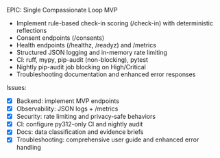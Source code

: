 EPIC: Single Compassionate Loop MVP

- Implement rule-based check-in scoring (/check-in) with deterministic reflections
- Consent endpoints (/consents)
- Health endpoints (/healthz, /readyz) and /metrics
- Structured JSON logging and in-memory rate limiting
- CI: ruff, mypy, pip-audit (non-blocking), pytest
- Nightly pip-audit job blocking on High/Critical
- Troubleshooting documentation and enhanced error responses

Issues:
- [x] Backend: implement MVP endpoints
- [x] Observability: JSON logs + /metrics
- [x] Security: rate limiting and privacy-safe behaviors
- [x] CI: configure py312-only CI and nightly audit
- [x] Docs: data classification and evidence briefs
- [x] Troubleshooting: comprehensive user guide and enhanced error handling
